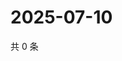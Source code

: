# 2025-07-10

共 0 条

<!-- BEGIN ZHIHUVIDEO -->
<!-- 最后更新时间 Thu Jul 10 2025 14:18:24 GMT+0800 (China Standard Time) -->

<!-- END ZHIHUVIDEO -->

